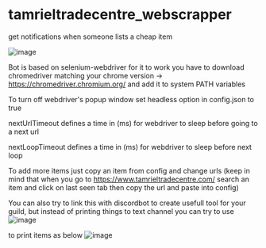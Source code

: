 # tamrieltradecentre_webscrapper
get notifications when someone lists a cheap item

![image](https://user-images.githubusercontent.com/73183321/195930616-8d6cd18e-c451-4465-aca3-69bbc40c49b7.png)

Bot is based on selenium-webdriver for it to work you have to download chromedriver matching your chrome version -> https://chromedriver.chromium.org/ and add it to system PATH variables

To turn off webdriver's popup window set headless option in config.json to true

nextUrlTimeout defines a time in (ms) for webdriver to sleep before going to a next url

nextLoopTimeout defines a time in (ms) for webdriver to sleep before next loop

To add more items just copy an item from config and change urls (keep in mind that when you go to https://www.tamrieltradecentre.com/ search an item and click on last seen tab then copy the url and paste into config)

You can also try to link this with discordbot to create usefull tool for your guild, but instead of printing things to text channel you can try to use ![image](https://user-images.githubusercontent.com/73183321/195931476-d9903676-7059-4bfe-a25b-6316a14b46c5.png) 

to print items as below
![image](https://user-images.githubusercontent.com/73183321/195931644-64e1d97e-2089-46b0-aca0-c60175fccf6c.png)

